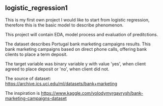 ## logistic_regression1

This is my first own project
I would like to start from logistic regression, therefore this is the basic model to describe phenomenon. 

This project will contain EDA, model process and evaluation of preditctions.


The dataset describes Portugal bank marketing campaigns results.
This bank marketing campaigns based on direct phone calls, offering bank clients to place a term deposit. 

The target variable was binary variable y with value 'yes', when client agreed to place deposit or 'no', when client did not.

The source of dataset:
https://archive.ics.uci.edu/ml/datasets/bank+marketing

The inspiration is https://www.kaggle.com/volodymyrgavrysh/bank-marketing-campaigns-dataset
